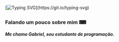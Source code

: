 [![Typing SVG](https://readme-typing-svg.herokuapp.com?font=Roboto+Slab&color=%2324B43F&center=true&width=300&lines=Ol%C3%A1%2C+tudo+bem%3F;Bem+vindo(a)+%C3%A0+minha+p%C3%A1gina.)](https://git.io/typing-svg)
##

<h3 align="left">Falando um pouco sobre mim ⌨ </h3>
<div>
<p>
 <h5 align="justify">Me chamo Gabriel, sou estudante de programação. </h5>



</p>
</div>

